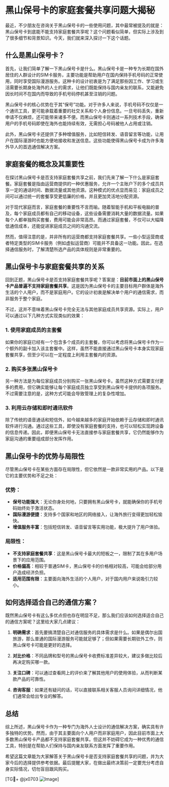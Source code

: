 # 黑山保号卡的家庭套餐共享问题大揭秘

最近，不少朋友在咨询关于黑山保号卡的一些使用问题，其中最常被提及的就是：黑山保号卡到底能不能支持家庭套餐共享呢？这个问题看似简单，但实际上涉及到了很多细节和背景知识。今天，我们就来深入探讨一下这个话题。

## 什么是黑山保号卡？

首先，让我们简单了解一下黑山保号卡是什么。黑山保号卡是一种专为长期在国外居住的人群设计的SIM卡服务，主要功能是帮助用户在国内保持手机号码的正常使用，同时享受国际漫游服务。这种卡的设计初衷是为了满足那些因工作、学习或生活需要长期身处海外的人士的需求，让他们既能保持与国内亲友的联系，又能避免因长时间不在国内而导致的手机号码停机甚至注销的问题。

黑山保号卡的核心优势在于其“保号”功能。对于许多人来说，手机号码不仅仅是一个通讯工具，更可能承载着重要的社交关系和个人身份信息。一旦号码丢失，重新申请不仅麻烦，还可能带来诸多不便。而黑山保号卡则通过一系列技术手段，确保用户的手机号码即使在海外也能持续有效，无需担心号码被他人占用或注销。

此外，黑山保号卡还提供了多种增值服务，比如短信转发、语音留言等功能，让用户在国际漫游时也能方便地接收和发送信息。这些功能使得黑山保号卡成为许多海外华人的首选通信解决方案。

## 家庭套餐的概念及其重要性

在探讨黑山保号卡是否支持家庭套餐共享之前，我们先来了解一下什么是家庭套餐。家庭套餐是指由运营商提供的一种优惠服务，允许一个主账户下的多个成员共享一定的通话时间、数据流量或其他资源。这种模式的优点显而易见：家庭成员之间可以通过统一的套餐享受更低廉的价格，并且更加灵活地分配资源。

对于现代家庭而言，家庭套餐的重要性不言而喻。随着智能手机和平板电脑的普及，每个家庭成员都有自己的移动设备，这些设备需要消耗大量的数据流量。如果每个人都单独购买套餐，费用可能会非常高昂。而通过家庭套餐，不仅可以大幅降低通信成本，还能促进家庭成员之间的沟通交流。

然而，值得注意的是，并非所有的运营商都支持家庭套餐共享。一些小型运营商或者特定类型的SIM卡服务（例如虚拟运营商）可能并不具备这一功能。因此，在选择通信服务时，了解清楚所选产品的具体规则是非常重要的。

## 黑山保号卡与家庭套餐共享的关系

回到正题，黑山保号卡是否支持家庭套餐共享呢？答案是：**目前市面上的黑山保号卡产品普遍不支持家庭套餐共享**。这是因为黑山保号卡的主要目标用户群体是海外生活的个人用户，而不是家庭用户。它的设计初衷是解决单个用户的通信需求，而非服务于整个家庭。

不过，这并不意味着黑山保号卡完全无法与其他家庭成员共享资源。实际上，用户可以通过以下几种方式实现类似的效果：

### 1. 使用家庭成员的主套餐
如果你的家庭已经有一个包含多个成员的主套餐，你可以考虑将黑山保号卡作为一个额外的副卡加入该主套餐中。这样，虽然不能直接通过黑山保号卡本身实现家庭套餐共享，但至少可以在一定程度上利用主套餐内的资源。

### 2. 购买多张黑山保号卡
另一种方法是为每位家庭成员分别购买一张黑山保号卡。虽然这种方式需要支付更多的费用，但它确实能够让每个家庭成员独立享受到黑山保号卡提供的各项服务。不过需要注意的是，这种方式可能会导致管理上的复杂性增加。

### 3. 利用云存储和即时通讯软件
除了传统的语音通话和短信外，如今越来越多的家庭开始依赖于云存储和即时通讯软件进行沟通。通过这些工具，即使没有家庭套餐的支持，也可以轻松实现跨设备的信息传递。因此，即便黑山保号卡无法直接参与家庭套餐共享，它仍然能够作为家庭沟通的重要组成部分发挥作用。

## 黑山保号卡的优势与局限性

尽管黑山保号卡在某些方面存在局限性，但它依然是一款非常实用的产品。以下是它的主要优势和不足之处：

### 优势：
- **保号功能强大**：无论你身处何地，只要拥有黑山保号卡，就能确保你的手机号码始终处于激活状态。
- **国际漫游便捷**：支持多个国家和地区的网络接入，让海外旅行变得更加轻松愉快。
- **增值服务丰富**：包括短信转发、语音留言等实用功能，极大提升了用户体验。

### 局限性：
- **不支持家庭套餐共享**：这是黑山保号卡最大的短板之一，限制了其在多用户场景下的应用范围。
- **价格偏高**：相较于普通SIM卡，黑山保号卡的价格相对较高，可能会给部分用户造成经济负担。
- **适用范围有限**：主要面向海外生活的个人用户，对于国内用户来说吸引力较小。

## 如何选择适合自己的通信方案？

既然黑山保号卡有这么多优点但也存在明显不足，那么我们应该如何选择适合自己的通信方案呢？这里给大家几点建议：

1. **明确需求**：首先要搞清楚自己对通信服务的具体需求是什么。如果是偶尔出国旅游，那么普通的国际漫游服务可能就足够了；但如果需要长期驻外工作，则黑山保号卡可能是更好的选择。

2. **对比价格**：不同品牌和型号的黑山保号卡收费标准差异较大，建议多做比较后再决定购买哪一款。

3. **关注口碑**：可以通过查看网上的评价来了解其他用户的使用体验，从而判断某款产品的可靠性。

4. **咨询客服**：如果还有疑问的话，可以直接联系相关客服人员询问详细情况，他们通常会给出专业的解答。

## 总结

综上所述，黑山保号卡作为一种专门为海外人士设计的通信解决方案，确实具有许多独特的优势。然而，由于其主要面向个人用户而非家庭用户，因此目前市面上大多数黑山保号卡产品都不支持家庭套餐共享。但这并不妨碍它成为一种优秀的通信工具，特别是在帮助人们保持与国内亲友联系方面发挥了重要作用。

希望这篇文章能为大家解答关于黑山保号卡是否支持家庭套餐共享的问题，并为大家今后的选择提供参考依据。最后提醒大家，在做出最终决策前一定要充分考虑自身实际情况，切勿盲目跟风购买。

[TG💪+ @jx0703 ![Image](https://github.com/user-attachments/assets/dbca1d08-cadb-493c-b0ec-ad6f7a83f270)]